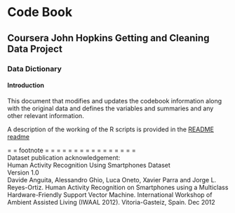 # Code Book
## Coursera John Hopkins Getting and Cleaning Data Project
### Data Dictionary
#### Introduction
This document that modifies and updates the codebook information along with the original data and defines the variables and summaries and any other relevant information.

A description of the working of the R scripts is provided in the [README] [readme]














[readme]: https://github.com/andrewb47/getdata_project/blob/master/README.md

= = footnote = = = = = = = = = = = = = = = =   
Dataset publication acknowledgement:   
Human Activity Recognition Using Smartphones Dataset   
Version 1.0   
Davide Anguita, Alessandro Ghio, Luca Oneto, Xavier Parra and Jorge L. Reyes-Ortiz. Human Activity Recognition on Smartphones using a Multiclass Hardware-Friendly Support Vector Machine. International Workshop of Ambient Assisted Living (IWAAL 2012). Vitoria-Gasteiz, Spain. Dec 2012
